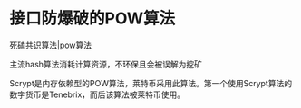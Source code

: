 # 接口防爆破的POW算法

[死磕共识算法|pow算法](https://juejin.cn/post/6933764793833226253)

主流hash算法消耗计算资源，不环保且会被误解为挖矿

Scrypt是内存依赖型的POW算法，莱特币采用此算法。第一个使用Scrypt算法的数字货币是Tenebrix，而后该算法被莱特币使用。
